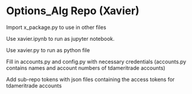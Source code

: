 # Options_Alg Repo (Xavier)
Import x_package.py to use in other files  

Use xavier.ipynb to run as jupyter notebook. 

Use xavier.py to run as python file

Fill in accounts.py and config.py with necessary credentials (accounts.py contains names and account numbers of tdameritrade accounts)

Add sub-repo tokens with json files containing the access tokens for tdameritrade accounts
